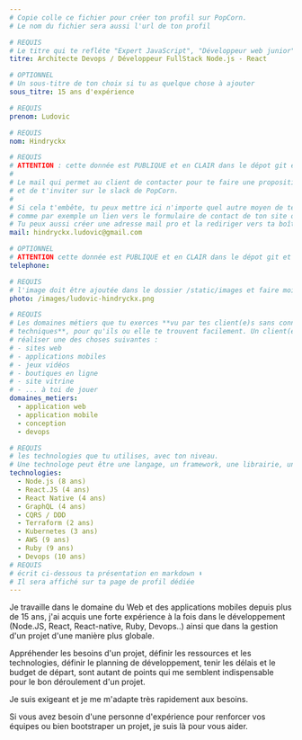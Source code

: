```yaml
---
# Copie colle ce fichier pour créer ton profil sur PopCorn.
# Le nom du fichier sera aussi l'url de ton profil

# REQUIS
# Le titre qui te refléte "Expert JavaScript", "Développeur web junior"
titre: Architecte Devops / Développeur FullStack Node.js - React

# OPTIONNEL
# Un sous-titre de ton choix si tu as quelque chose à ajouter
sous_titre: 15 ans d'expérience

# REQUIS
prenom: Ludovic

# REQUIS
nom: Hindryckx

# REQUIS
# ATTENTION : cette donnée est PUBLIQUE et en CLAIR dans le dépot git et sur le site
#
# Le mail qui permet au client de contacter pour te faire une proposition de projet
# et de t'inviter sur le slack de PopCorn.
#
# Si cela t'embête, tu peux mettre ici n'importe quel autre moyen de te contacter,
# comme par exemple un lien vers le formulaire de contact de ton site ou vers ton linkedin.
# Tu peux aussi créer une adresse mail pro et la rediriger vers ta boîte mail perso
mail: hindryckx.ludovic@gmail.com

# OPTIONNEL
# ATTENTION cette donnée est PUBLIQUE et en CLAIR dans le dépot git et sur le site
telephone:

# REQUIS
# l'image doit être ajoutée dans le dossier /static/images et faire moins de 100ko ! Sa hauteur affichée sur le site sera de 300px, elle s'adaptera comme elle peut au responsive avec du css.
photo: /images/ludovic-hindryckx.png

# REQUIS
# Les domaines métiers que tu exerces **vu par tes client(e)s sans connaissances
# techniques**, pour qu'ils ou elle te trouvent facilement. Un client(e) veut par exemple
# réaliser une des choses suivantes :
# - sites web
# - applications mobiles
# - jeux vidéos
# - boutiques en ligne
# - site vitrine
# - ... à toi de jouer
domaines_metiers:
  - application web
  - application mobile
  - conception
  - devops

# REQUIS
# les technologies que tu utilises, avec ton niveau.
# Une technologe peut être une langage, un framework, une librairie, un CMS ...
technologies:
  - Node.js (8 ans)
  - React.JS (4 ans)
  - React Native (4 ans)
  - GraphQL (4 ans)
  - CQRS / DDD
  - Terraform (2 ans)
  - Kubernetes (3 ans)
  - AWS (9 ans)
  - Ruby (9 ans)
  - Devops (10 ans)
# REQUIS
# écrit ci-dessous ta présentation en markdown ⬇️
# Il sera affiché sur ta page de profil dédiée
---
```


Je travaille dans le domaine du Web et des applications mobiles depuis plus de 15 ans, j'ai acquis une forte expérience à la fois dans le développement (Node.JS, React, React-native, Ruby, Devops..) ainsi que dans la gestion d'un projet d'une manière plus globale. 

Appréhender les besoins d'un projet, définir les ressources et les technologies, définir le planning de développement, tenir les délais et le budget de départ, sont autant de points qui me semblent indispensable pour le bon déroulement d'un projet.

Je suis exigeant et je me m'adapte très rapidement aux besoins.

Si vous avez besoin d'une personne d'expérience pour renforcer vos équipes ou bien bootstraper un projet, je suis là pour vous aider.
